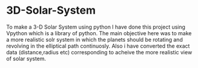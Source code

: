 # 3D-Solar-System
To make a 3-D  Solar System using python
I have done this project using Vpython which is a library of python.
The main objective here was to make a more realistic solr system in which the planets should be rotating and revolving in the elliptical path continuosly.
Also i have converted the exact data (distance,radius etc) corresponding to acheive the more realistic view of solar system. 
